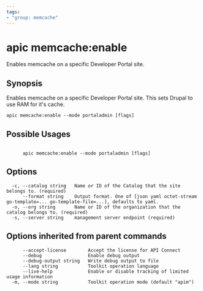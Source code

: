 ```yaml
---
tags:
- "group: memcache"
---
```

# apic memcache:enable

Enables memcache on a specific Developer Portal site.

## Synopsis

Enables memcache on a specific Developer Portal site. This sets Drupal to use RAM for it's cache.

```
apic memcache:enable --mode portaladmin [flags]
```

## Possible Usages

```

      apic memcache:enable --mode portaladmin [flags]

```

## Options

```
  -c, --catalog string   Name or ID of the Catalog that the site belongs to. (required)
      --format string    Output format. One of [json yaml octet-stream go-template=... go-template-file=...], defaults to yaml.
  -o, --org string       Name or ID of the organization that the catalog belongs to. (required)
  -s, --server string    management server endpoint (required)
```

## Options inherited from parent commands

```
      --accept-license        Accept the license for API Connect
      --debug                 Enable debug output
      --debug-output string   Write debug output to file
      --lang string           Toolkit operation language
      --live-help             Enable or disable tracking of limited usage information
  -m, --mode string           Toolkit operation mode (default "apim")
```
